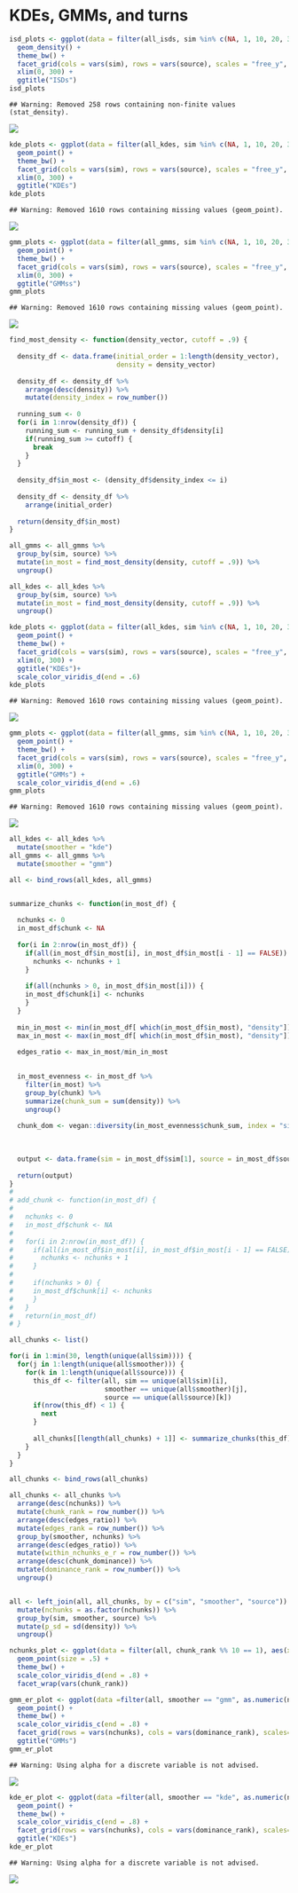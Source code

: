 KDEs, GMMs, and turns
================

``` r
isd_plots <- ggplot(data = filter(all_isds, sim %in% c(NA, 1, 10, 20, 30, 40, 50, 60, 70, 80, 90)), aes(x = wgt)) +
  geom_density() +
  theme_bw() +
  facet_grid(cols = vars(sim), rows = vars(source), scales = "free_y", drop = T) +
  xlim(0, 300) +
  ggtitle("ISDs")
isd_plots
```

    ## Warning: Removed 258 rows containing non-finite values (stat_density).

![](turns_etc_files/figure-markdown_github/isd%20plots-1.png)

``` r
kde_plots <- ggplot(data = filter(all_kdes, sim %in% c(NA, 1, 10, 20, 30, 40, 50, 60, 70, 80, 90)), aes(x = wgt, y = density)) +
  geom_point() +
  theme_bw() +
  facet_grid(cols = vars(sim), rows = vars(source), scales = "free_y", drop = T) +
  xlim(0, 300) +
  ggtitle("KDEs")
kde_plots
```

    ## Warning: Removed 1610 rows containing missing values (geom_point).

![](turns_etc_files/figure-markdown_github/kde%20plots-1.png)

``` r
gmm_plots <- ggplot(data = filter(all_gmms, sim %in% c(NA, 1, 10, 20, 30, 40, 50, 60, 70, 80, 90)), aes(x = wgt, y = density)) +
  geom_point() +
  theme_bw() +
  facet_grid(cols = vars(sim), rows = vars(source), scales = "free_y", drop = T) +
  xlim(0, 300) +
  ggtitle("GMMss")
gmm_plots
```

    ## Warning: Removed 1610 rows containing missing values (geom_point).

![](turns_etc_files/figure-markdown_github/gmm%20plots-1.png)

``` r
find_most_density <- function(density_vector, cutoff = .9) {
  
  density_df <- data.frame(initial_order = 1:length(density_vector),
                           density = density_vector)
  
  density_df <- density_df %>%
    arrange(desc(density)) %>%
    mutate(density_index = row_number())
  
  running_sum <- 0
  for(i in 1:nrow(density_df)) {
    running_sum <- running_sum + density_df$density[i]
    if(running_sum >= cutoff) {
      break
    }
  }
  
  density_df$in_most <- (density_df$density_index <= i)
  
  density_df <- density_df %>%
    arrange(initial_order)
  
  return(density_df$in_most)
}

all_gmms <- all_gmms %>%
  group_by(sim, source) %>%
  mutate(in_most = find_most_density(density, cutoff = .9)) %>%
  ungroup()

all_kdes <- all_kdes %>%
  group_by(sim, source) %>%
  mutate(in_most = find_most_density(density, cutoff = .9)) %>%
  ungroup()
```

``` r
kde_plots <- ggplot(data = filter(all_kdes, sim %in% c(NA, 1, 10, 20, 30, 40, 50, 60, 70, 80, 90)), aes(x = wgt, y = density, color = in_most)) +
  geom_point() +
  theme_bw() +
  facet_grid(cols = vars(sim), rows = vars(source), scales = "free_y", drop = T) +
  xlim(0, 300) +
  ggtitle("KDEs")+
  scale_color_viridis_d(end = .6)
kde_plots
```

    ## Warning: Removed 1610 rows containing missing values (geom_point).

![](turns_etc_files/figure-markdown_github/kde%20plots%202-1.png)

``` r
gmm_plots <- ggplot(data = filter(all_gmms, sim %in% c(NA, 1, 10, 20, 30, 40, 50, 60, 70, 80, 90)), aes(x = wgt, y = density, color = in_most)) +
  geom_point() +
  theme_bw() +
  facet_grid(cols = vars(sim), rows = vars(source), scales = "free_y", drop = T) +
  xlim(0, 300) +
  ggtitle("GMMs") +
  scale_color_viridis_d(end = .6)
gmm_plots
```

    ## Warning: Removed 1610 rows containing missing values (geom_point).

![](turns_etc_files/figure-markdown_github/gmm%20plots%202-1.png)

``` r
all_kdes <- all_kdes %>%
  mutate(smoother = "kde") 
all_gmms <- all_gmms %>% 
  mutate(smoother = "gmm")

all <- bind_rows(all_kdes, all_gmms)


summarize_chunks <- function(in_most_df) {
  
  nchunks <- 0
  in_most_df$chunk <- NA
  
  for(i in 2:nrow(in_most_df)) {
    if(all(in_most_df$in_most[i], in_most_df$in_most[i - 1] == FALSE)) {
      nchunks <- nchunks + 1
    }
    
    if(all(nchunks > 0, in_most_df$in_most[i])) {
    in_most_df$chunk[i] <- nchunks
    }
  }
  
  min_in_most <- min(in_most_df[ which(in_most_df$in_most), "density"])
  max_in_most <- max(in_most_df[ which(in_most_df$in_most), "density"])
  
  edges_ratio <- max_in_most/min_in_most
  

  in_most_evenness <- in_most_df %>%
    filter(in_most) %>%
    group_by(chunk) %>%
    summarize(chunk_sum = sum(density)) %>%
    ungroup()
  
  chunk_dom <- vegan::diversity(in_most_evenness$chunk_sum, index = "simpson")
  
  
  
  output <- data.frame(sim = in_most_df$sim[1], source = in_most_df$source[1], smoother = in_most_df$smoother[1], nchunks = nchunks, edges_ratio = edges_ratio, chunk_dominance = chunk_dom, stringsAsFactors = F)
  
  return(output)
}
# 
# add_chunk <- function(in_most_df) {
#   
#   nchunks <- 0
#   in_most_df$chunk <- NA
#   
#   for(i in 2:nrow(in_most_df)) {
#     if(all(in_most_df$in_most[i], in_most_df$in_most[i - 1] == FALSE)) {
#       nchunks <- nchunks + 1
#     }
#     
#     if(nchunks > 0) {
#     in_most_df$chunk[i] <- nchunks
#     }
#   }
#   return(in_most_df)
# }

all_chunks <- list() 

for(i in 1:min(30, length(unique(all$sim)))) {
  for(j in 1:length(unique(all$smoother))) {
    for(k in 1:length(unique(all$source))) {
      this_df <- filter(all, sim == unique(all$sim)[i],
                        smoother == unique(all$smoother)[j],
                        source == unique(all$source)[k])
      if(nrow(this_df) < 1) {
        next
      }
      
      all_chunks[[length(all_chunks) + 1]] <- summarize_chunks(this_df)
    }
  }
}

all_chunks <- bind_rows(all_chunks)

all_chunks <- all_chunks %>%
  arrange(desc(nchunks)) %>%
  mutate(chunk_rank = row_number()) %>%
  arrange(desc(edges_ratio)) %>%
  mutate(edges_rank = row_number()) %>%
  group_by(smoother, nchunks) %>%
  arrange(desc(edges_ratio)) %>%
  mutate(within_nchunks_e_r = row_number()) %>%
  arrange(desc(chunk_dominance)) %>%
  mutate(dominance_rank = row_number()) %>%
  ungroup()


all <- left_join(all, all_chunks, by = c("sim", "smoother", "source")) %>%
  mutate(nchunks = as.factor(nchunks)) %>%
  group_by(sim, smoother, source) %>%
  mutate(p_sd = sd(density)) %>%
  ungroup()
```

``` r
nchunks_plot <- ggplot(data = filter(all, chunk_rank %% 10 == 1), aes(x = wgt, y = density, color = nchunks)) +
  geom_point(size = .5) +
  theme_bw() +
  scale_color_viridis_d(end = .8) +
  facet_wrap(vars(chunk_rank))
```

``` r
gmm_er_plot <- ggplot(data =filter(all, smoother == "gmm", as.numeric(nchunks) > 1), aes(x = wgt, y = density, color = chunk_dominance, alpha = in_most)) +
  geom_point() +
  theme_bw() +
  scale_color_viridis_c(end = .8) +
  facet_grid(rows = vars(nchunks), cols = vars(dominance_rank), scales= "free") +
  ggtitle("GMMs")
gmm_er_plot
```

    ## Warning: Using alpha for a discrete variable is not advised.

![](turns_etc_files/figure-markdown_github/by%20edge%20ratio%20plot%20alpha-1.png)

``` r
kde_er_plot <- ggplot(data =filter(all, smoother == "kde", as.numeric(nchunks) > 1), aes(x = wgt, y = density, color = chunk_dominance, alpha = in_most)) +
  geom_point() +
  theme_bw() +
  scale_color_viridis_c(end = .8) +
  facet_grid(rows = vars(nchunks), cols = vars(dominance_rank), scales= "free_x") +
  ggtitle("KDEs")
kde_er_plot
```

    ## Warning: Using alpha for a discrete variable is not advised.

![](turns_etc_files/figure-markdown_github/by%20edge%20ratio%20plot%20alpha-2.png)
